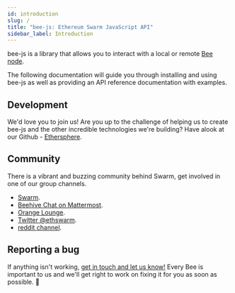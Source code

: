 ```yaml
---
id: introduction
slug: /
title: "bee-js: Ethereum Swarm JavaScript API"
sidebar_label: Introduction
---
```


bee-js is a library that allows you to interact with a local or remote [Bee node](https://docs.ethswarm.org/docs/).

The following documentation will guide you through installing and using bee-js as well as providing an API reference documentation with examples.

## Development
We'd love you to join us! Are you up to the challenge of helping us to create bee-js and the other incredible technologies we're building? Have alook at our Github -  [Ethersphere](https://github.com/ethersphere).

## Community
There is a vibrant and buzzing community behind Swarm, get involved in one of our group channels.

- [Swarm](http://swarm.ethereum.org).
- [Beehive Chat on Mattermost](https://beehive.ethswarm.org/).
- [Orange Lounge](https://t.me/joinchat/GoVG8RHYjUpD_-bEnLC4EQ).
- [Twitter @ethswarm](https://twitter.com/ethswarm).
- [reddit channel](https://www.reddit.com/r/ethswarm/).

## Reporting a bug
If anything isn't working, [get in touch and let us know!](https://github.com/ethersphere/bee-js/issues) Every Bee is important to us and we'll get right to work on fixing it for you as soon as possible. 🐝

